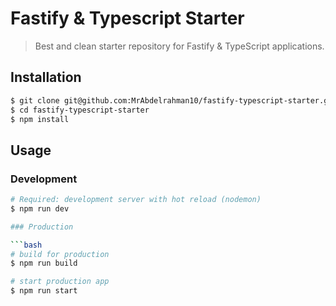 # Fastify & Typescript Starter

> Best and clean starter repository for Fastify & TypeScript applications.

## Installation

```bash
$ git clone git@github.com:MrAbdelrahman10/fastify-typescript-starter.git
$ cd fastify-typescript-starter
$ npm install
```

## Usage

### Development
```bash
# Required: development server with hot reload (nodemon)
$ npm run dev

### Production

```bash
# build for production
$ npm run build

# start production app
$ npm run start
```
